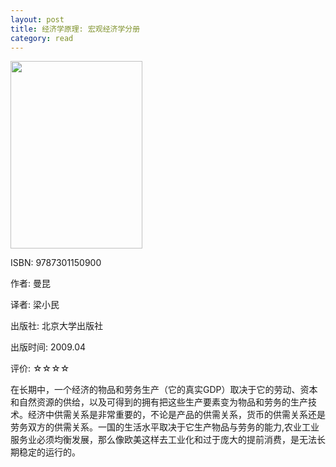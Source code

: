 ```yaml
---
layout: post
title: 经济学原理: 宏观经济学分册
category: read
---
```

<img class="cover" src="/images/2011/12/9787301150900-211x300.jpg" width="211" height="300" />

ISBN: 9787301150900

作者: 曼昆

译者: 梁小民

出版社: 北京大学出版社

出版时间: 2009.04

评价: ☆☆☆☆

在长期中，一个经济的物品和劳务生产（它的真实GDP）取决于它的劳动、资本和自然资源的供给，以及可得到的拥有把这些生产要素变为物品和劳务的生产技术。经济中供需关系是非常重要的，不论是产品的供需关系，货币的供需关系还是劳务双方的供需关系。一国的生活水平取决于它生产物品与劳务的能力,农业工业服务业必须均衡发展，那么像欧美这样去工业化和过于庞大的提前消费，是无法长期稳定的运行的。
